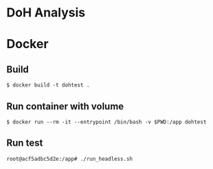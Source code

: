 DoH Analysis
============

# Docker

## Build

```
$ docker build -t dohtest .
```

## Run container with volume

```
$ docker run --rm -it --entrypoint /bin/bash -v $PWD:/app dohtest
```

## Run test

```
root@acf5adbc5d2e:/app# ./run_headless.sh
```
